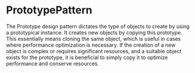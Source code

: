 # PrototypePattern

The Prototype design pattern dictates the type of objects to create by using a prototypical instance. It creates new objects by copying this prototype. This essentially means cloning the same object, which is useful in cases where performance optimization is necessary. If the creation of a new object is complex or requires significant resources, and a suitable object exists for the prototype, it is beneficial to simply copy it to optimize performance and conserve resources.
